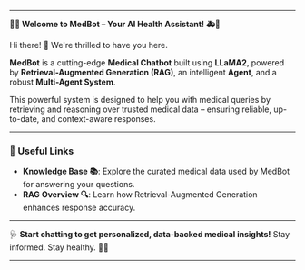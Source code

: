 
---

**👨‍⚕️ Welcome to MedBot – Your AI Health Assistant! 🚑🧠**

Hi there! 👋 We're thrilled to have you here.

**MedBot** is a cutting-edge **Medical Chatbot** built using **LLaMA2**, powered by **Retrieval-Augmented Generation (RAG)**, an intelligent **Agent**, and a robust **Multi-Agent System**.

This powerful system is designed to help you with medical queries by retrieving and reasoning over trusted medical data – ensuring reliable, up-to-date, and context-aware responses.

---

### 🔗 Useful Links

* **Knowledge Base 📚**: Explore the curated medical data used by MedBot for answering your questions.
* **RAG Overview 🔍**: Learn how Retrieval-Augmented Generation enhances response accuracy.

---

🩺 **Start chatting to get personalized, data-backed medical insights!**
Stay informed. Stay healthy. 💬😊

---
